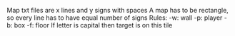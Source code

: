 Map txt files are x lines and y signs with spaces
A map has to be rectangle, so every line has to have equal number of signs
Rules:
    -w: wall
    -p: player
    -b: box
    -f: floor
If letter is capital then target is on this tile